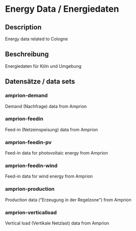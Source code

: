 Energy Data / Energiedaten
==========================

## Description

Energy data related to Cologne

## Beschreibung

Energiedaten für Köln und Umgebung

## Datensätze / data sets

### amprion-demand

Demand (Nachfrage) data from Amprion

### amprion-feedin

Feed-in (Netzeinspeisung) data from Amprion

### amprion-feedin-pv

Feed-in data for photovoltaic energy from Amprion

### amprion-feedin-wind

Feed-in data for wind energy from Amprion

### amprion-production

Production data ("Erzeugung in der Regelzone") from Amprion

### amprion-verticalload

Vertical load (Vertikale Netzlast) data from Amprion
